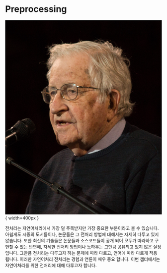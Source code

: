 # Preprocessing

![Noam Chomsky](../assets/04-00-01.jpg){ width=400px }

전처리는 자연어처리에서 가장 덜 주목받지만 가장 중요한 부분이라고 볼 수 있습니다. 아쉽게도 시중의 도서들이나, 논문들은 그 전처리 방법에 대해서는 자세히 다루고 있지 않습니다. 또한 최신의 기술들은 논문들과 소스코드들이 공개 되어 모두가 따라하고 구현할 수 있는 반면에, 자세한 전처리 방법이나 노하우는 그만큼 공유되고 있지 않은 실정입니다. 그만큼 전처리는 다루고자 하는 문제에 따라 다르고, 언어에 따라 다르게 적용 됩니다. 이러한 자연어처리 전처리는 경험과 연륜이 매우 중요 합니다. 이번 챕터에서는 자연어처리를 위한 전처리에 대해 다루고자 합니다.
